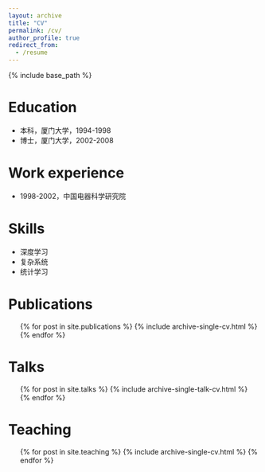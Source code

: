 ```yaml
---
layout: archive
title: "CV"
permalink: /cv/
author_profile: true
redirect_from:
  - /resume
---
```


{% include base_path %}

Education
======
* 本科，厦门大学，1994-1998
* 博士，厦门大学，2002-2008

Work experience
======
* 1998-2002，中国电器科学研究院

Skills
======
* 深度学习
* 复杂系统
* 统计学习
 

Publications
======
  <ul>{% for post in site.publications %}
    {% include archive-single-cv.html %}
  {% endfor %}</ul>
  
Talks
======
  <ul>{% for post in site.talks %}
    {% include archive-single-talk-cv.html %}
  {% endfor %}</ul>
  
Teaching
======
  <ul>{% for post in site.teaching %}
    {% include archive-single-cv.html %}
  {% endfor %}</ul>
  

